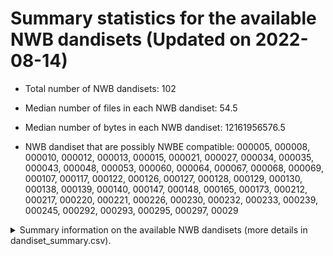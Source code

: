 # Summary statistics for the available NWB dandisets (Updated on 2022-08-14)

- Total number of NWB dandisets: 102

- Median number of files in each NWB dandiset: 54.5

- Median number of bytes in each NWB dandiset: 12161956576.5

- NWB dandiset that are possibly NWBE compatible: 000005, 000008, 000010, 000012, 000013, 000015, 000021, 000027, 000034, 000035, 000043, 000048, 000053, 000060, 000064, 000067, 000068, 000069, 000107, 000117, 000122, 000126, 000127, 000128, 000129, 000130, 000138, 000139, 000140, 000147, 000148, 000165, 000173, 000212, 000217, 000220, 000221, 000226, 000230, 000232, 000233, 000239, 000245, 000292, 000293, 000295, 000297, 00029

<details><summary> Summary information on the available NWB dandisets (more details in dandiset_summary.csv).
</summary><p>



*[DANDI:000003](https://dandiarchive.org/dandiset/000003/draft)*: **Physiological Properties and Behavioral Correlates of Hippocampal Granule Cells and Mossy Cells**

- Dandiset size (in bytes): 2559248010229

- Validation results summary: NULL_FILE_LIMIT 

- Species: House mouse

- Variables measured: ['DecompositionSeries', 'LFP', 'Units', 'Position', 'ElectricalSeries']

- Source paper: Senzai, Yuta; Fernandez-Ruiz, Antonio; Buzsáki, György (2022) Physiological Properties and Behavioral Correlates of Hippocampal Granule Cells and Mossy Cells 

---

*[DANDI:000004](https://dandiarchive.org/dandiset/000004/draft)*: **A NWB-based dataset and processing pipeline of human single-neuron activity during a declarative memory task**

- NWB version: 2.1.0

- Dandiset size (in bytes): 6197474020

- Validation results summary: [PYNWB_VALIDATION,CRITICAL,BEST_PRACTICE_VIOLATION](000004_validation.txt) 

- Species: Human

- Variables measured: ['Units', 'ElectrodeGroup']

- Source paper: Chandravadia, Nand; Liang, Dehua; Schjetnan, Andrea Gomez Palacio; Carlson, April; Faraut, Mailys; Chung, Jeffrey M.; Reed, Chrystal M.; Dichter, Ben; Maoz, Uri; Kalia, Suneil K.; Valiante, Taufik A.; Mamelak, Adam N.; Rutishauser, Ueli (2022) A NWB-based dataset and processing pipeline of human single-neuron activity during a declarative memory task 

---

*[DANDI:000005](https://dandiarchive.org/dandiset/000005/draft)*: **Electrophysiology data from thalamic and cortical neurons during somatosensation**

- NWB version: 2.2.2

- Dandiset size (in bytes): 46436686324

- Validation results summary: [BEST_PRACTICE_VIOLATION](000005_validation.txt) 

- Species: House mouse

- Variables measured: ['CurrentClampStimulusSeries', 'CurrentClampSeries', 'OptogeneticSeries', 'ElectrodeGroup', 'Units']

- Source paper: Yu, Jianing; Gutnisky, Diego A; Hires, S Andrew; Svoboda, Karel (2022) Electrophysiology data from thalamic and cortical neurons during somatosensation 

---

*[DANDI:000006](https://dandiarchive.org/dandiset/000006/draft)*: **Mouse anterior lateral motor cortex (ALM) in delay response task**

- NWB version: 2.0.2

- Dandiset size (in bytes): 139600500

- Validation results summary: [PYNWB_VALIDATION,BEST_PRACTICE_VIOLATION](000006_validation.txt) 

- Species: House mouse

- Variables measured: ['Units', 'ElectrodeGroup', 'BehavioralEvents']

- Source paper: Economo, Michael N.; Svoboda, Karel (2022) Mouse anterior lateral motor cortex (ALM) in delay response task 

---

*[DANDI:000007](https://dandiarchive.org/dandiset/000007/draft)*: **A cortico-cerebellar loop for motor planning**

- NWB version: 2.2.2

- Dandiset size (in bytes): 199439472

- Validation results summary: [PYNWB_VALIDATION,BEST_PRACTICE_VIOLATION](000007_validation.txt) 

- Species: House mouse

- Variables measured: ['Units', 'ElectrodeGroup']

- Source paper: Gao, Zhenyu; Davis, Courtney; Thomas, Alyse M.; Economo, Michael N.; Abrego, Amada M.; Svoboda, Karel; Zeeuw, Chris I. De; Li, Nuo (2022) A cortico-cerebellar loop for motor planning 

---

*[DANDI:000008](https://dandiarchive.org/dandiset/000008/draft)*: **Phenotypic variation within and across transcriptomic cell types in mouse motor cortex**

- NWB version: 2.2.5

- Dandiset size (in bytes): 11922334254

- Validation results summary: [PASSED_VALIDATION](000008_validation.txt) 

- Species: Mus musculus - House mouse

- Variables measured: ['CurrentClampStimulusSeries', 'CurrentClampSeries']

- Source paper: Scala, Federico; Kobak, Dmitry; Bernabucci, Matteo; Bernaerts, Yves; Cadwell, Cathryn Rene; Castro, Jesus Ramon; Hartmanis, Leonard; Jiang, Xiaolong; Laturnus, Sophie; Miranda, Elanine; Mulherkar, Shalaka; Tan, Zheng Huan; Yao, Zizhen; Zeng, Hongkui; Sandberg, Rickard; Berens, Philipp; Tolias, Andreas Savas (2022) Phenotypic variation within and across transcriptomic cell types in mouse motor cortex 

---

*[DANDI:000009](https://dandiarchive.org/dandiset/000009/draft)*: **Maintenance of persistent activity in a frontal thalamocortical loop**

- NWB version: 2.1.0

- Dandiset size (in bytes): 12919706852

- Validation results summary: [PYNWB_VALIDATION,BEST_PRACTICE_VIOLATION](000009_validation.txt) 

- Species: House mouse

- Variables measured: ['Units', 'ElectrodeGroup', 'ProcessingModule', 'BehavioralTimeSeries', 'CurrentClampStimulusSeries', 'OptogeneticSeries']

- Source paper: Guo, Zengcai; Inagaki, Hidehiko; Daie, Kayvon; Druckmann, Shaul; Gerfen, Charles R.; Svoboda, Karel (2022) Maintenance of persistent activity in a frontal thalamocortical loop 

---

*[DANDI:000010](https://dandiarchive.org/dandiset/000010/draft)*: **A motor cortex circuit for motor planning and movement**

- NWB version: 2.1.0

- Dandiset size (in bytes): 40006570644

- Validation results summary: [PASSED_VALIDATION](000010_validation.txt) 

- Species: House mouse

- Variables measured: ['BehavioralTimeSeries', 'Units', 'ElectrodeGroup', 'BehavioralEvents', 'PlaneSegmentation']

- Source paper: Li, Nuo; Chen, Tsai-Wen; Guo, Zengcai V.; Gerfen, Charles R.; Svoboda, Karel (2022) A motor cortex circuit for motor planning and movement 

---

*[DANDI:000011](https://dandiarchive.org/dandiset/000011/draft)*: **Robust neuronal dynamics in premotor cortex during motor planning**

- NWB version: 2.1.0

- Dandiset size (in bytes): 32435325542

- Validation results summary: [PYNWB_VALIDATION,BEST_PRACTICE_VIOLATION](000011_validation.txt) 

- Species: House mouse

- Variables measured: ['BehavioralEvents', 'ElectrodeGroup', 'Units', 'BehavioralTimeSeries']

- Source paper: Li, Nuo; Daie, Kayvon; Svoboda, Karel; Druckmann, Shaul (2022) Robust neuronal dynamics in premotor cortex during motor planning 

---

*[DANDI:000012](https://dandiarchive.org/dandiset/000012/draft)*: **Kriegstein2020**

- NWB version: 2.2.5

- Dandiset size (in bytes): 487524911

- Validation results summary: [PASSED_VALIDATION](000012_validation.txt) 

- Species: Human

- Variables measured: ['VoltageClampStimulusSeries', 'VoltageClampSeries']

- Source paper: Zhou, Li; Kriegstein, Arnold (2022) Kriegstein2020 

---

*[DANDI:000013](https://dandiarchive.org/dandiset/000013/draft)*: **Low-noise encoding of active touch by layer 4 in the somatosensory cortex**

- NWB version: 2.2.2

- Dandiset size (in bytes): 11408735292

- Validation results summary: [BEST_PRACTICE_VIOLATION](000013_validation.txt) 

- Species: House mouse

- Variables measured: ['BehavioralTimeSeries', 'CurrentClampSeries', 'PatchClampSeries']

- Source paper: Hires, Samuel; Gutnisky, Diego; Yu, Jianing; O'Connor, Daniel H; Svoboda, Karel (2022) Low-noise encoding of active touch by layer 4 in the somatosensory cortex 

---

*[DANDI:000015](https://dandiarchive.org/dandiset/000015/draft)*: **A Map of Anticipatory Activity in Mouse Motor Cortex**

- NWB version: 2.1.0

- Dandiset size (in bytes): 17159727736

- Validation results summary: [PASSED_VALIDATION](000015_validation.txt) 

- Species: House mouse

- Variables measured: ['BehavioralEvents', 'PlaneSegmentation']

- Source paper: Chen, Tsai-Wen; Li, Nuo; Daie, Kayvon; Svoboda, Karel (2022) A Map of Anticipatory Activity in Mouse Motor Cortex 

---

*[DANDI:000016](https://dandiarchive.org/dandiset/000016/draft)*: **Excitatory and inhibitory subnetworks are equally selective during decision-making and emerge simultaneously during learning**

- NWB version: 2.2.2

- Dandiset size (in bytes): 62572042499

- Validation results summary: [CRITICAL,BEST_PRACTICE_VIOLATION](000016_validation.txt) 

- Variables measured: ['BehavioralTimeSeries', 'PlaneSegmentation']

- Source paper: Najafi, Farzaneh; Churchland, Anne K. (2022) Excitatory and inhibitory subnetworks are equally selective during decision-making and emerge simultaneously during learning 

---

*[DANDI:000017](https://dandiarchive.org/dandiset/000017/draft)*: **Distributed coding of choice, action and engagement across the mouse brain**

- NWB version: 2.1.0

- Dandiset size (in bytes): 14682586049

- Validation results summary: [PYNWB_VALIDATION,CRITICAL,BEST_PRACTICE_VIOLATION](000017_validation.txt) 

- Species: House mouse

- Variables measured: ['ProcessingModule', 'PupilTracking', 'BehavioralEpochs', 'Units', 'BehavioralEvents', 'BehavioralTimeSeries', 'ElectrodeGroup']

- Source paper: Steinmetz, Nicholas; Zatka-Haas, Peter; Carandini, Matteo; Harris, Kenneth; Wang, Renee (2022) Distributed coding of choice, action and engagement across the mouse brain 

---

*[DANDI:000019](https://dandiarchive.org/dandiset/000019/draft)*: **Human ECoG speaking consonant-vowel syllables**

- NWB version: 2.0.2

- Dandiset size (in bytes): 55585858956

- Validation results summary: [PYNWB_VALIDATION,BEST_PRACTICE_VIOLATION](000019_validation.txt) 

- Species: Human

- Variables measured: ['ElectrodeGroup', 'ElectricalSeries', 'ProcessingModule', 'Spectrum']

- Source paper: Bouchard, Kristofer E.; Chang, Edward F. (2022) Human ECoG speaking consonant-vowel syllables 

---

*[DANDI:000020](https://dandiarchive.org/dandiset/000020/draft)*: **Patch-seq recordings from mouse visual cortex**

- NWB version: 2.2.5

- Dandiset size (in bytes): 141856436428

- Validation results summary: [PYNWB_VALIDATION](000020_validation.txt) 

- Species: House mouse

- Variables measured: ['ProcessingModule']

- Source paper: Allen Institute for Brain Science (2022) Patch-seq recordings from mouse visual cortex 

---

*[DANDI:000021](https://dandiarchive.org/dandiset/000021/draft)*: **20191003_AIBS_mouse_ecephys_brain_observatory_1_1**

- NWB version: 2.2.2

- Dandiset size (in bytes): 477562344354

- Validation results summary: [BEST_PRACTICE_VIOLATION](000021_validation.txt) 

- Species: House mouse

- Variables measured: ['ProcessingModule', 'LFP', 'Units']

- Source paper: Siegle, Josh; Wakeman, Wayne; Jia, Xiaoxuan; Heller, Gregg; Ramirez, Tamina; Graddis, Nile; Mei, Nicholas; Durand, Severine (2022) 20191003_AIBS_mouse_ecephys_brain_observatory_1_1 

---

*[DANDI:000022](https://dandiarchive.org/dandiset/000022/draft)*: **20191003_AIBS_mouse_ecephys_functional_connectivity**

- Dandiset size (in bytes): 374956840341

- Validation results summary: NULL_FILE_LIMIT 

- Species: House mouse

- Variables measured: ['LFP', 'ProcessingModule', 'Units']

- Source paper: Siegle, Josh; Wakeman, Wayne; Jia, Xiaoxuan; Durand, Severine; Heller, Gregg; Ramirez, Tamina; Graddis, Nile; Mei, Nicholas (2022) 20191003_AIBS_mouse_ecephys_functional_connectivity 

---

*[DANDI:000023](https://dandiarchive.org/dandiset/000023/draft)*: **Patch-seq recordings from human cortex (June 2020)**

- NWB version: 2.2.5

- Dandiset size (in bytes): 12401578899

- Validation results summary: [PYNWB_VALIDATION,BEST_PRACTICE_VIOLATION](000023_validation.txt) 

- Species: Human

- Variables measured: ['ProcessingModule']

- Source paper: Allen Institute for Brian Science (2022) Patch-seq recordings from human cortex (June 2020) 

---

*[DANDI:000023](https://dandiarchive.org/dandiset/000023/draft)*: **Patch-seq recordings from human cortex (June 2020)**

- NWB version: 2.2.5

- Dandiset size (in bytes): 12401578899

- Validation results summary: [PYNWB_VALIDATION,BEST_PRACTICE_VIOLATION](000023_validation.txt) 

- Species: Human

- Variables measured: ['ProcessingModule']

- Source paper: Allen Institute for Brian Science (2022) Patch-seq recordings from human cortex (June 2020) 

---

*[DANDI:000025](https://dandiarchive.org/dandiset/000025/draft)*: **Example intracellular ephys data from LNMC & BBP**

- NWB version: 2.4.0

- Dandiset size (in bytes): 13664814

- Validation results summary: UNABLE 

- Species: Rattus norvegicus - Norway rat

- Variables measured: ['VoltageClampSeries', 'CurrentClampStimulusSeries', 'VoltageClampStimulusSeries', 'CurrentClampSeries']

- Source paper: Example intracellular ephys data from LNMC & BBP (2022). 

---

*[DANDI:000027](https://dandiarchive.org/dandiset/000027/draft)*: **Test dataset for testing dandi-cli.**

- NWB version: 2.0b

- Dandiset size (in bytes): 18792

- Validation results summary: [PASSED_VALIDATION](000027_validation.txt) 

- Species: Brown rat

- Variables measured: []

- Source paper: Halchenko, Yaroslav O. (2022) Test dataset for testing dandi-cli 

---

*[DANDI:000028](https://dandiarchive.org/dandiset/000028/draft)*: **Simulated cortical Neuropixels recording with ground truth**

- NWB version: 2.2.5

- Dandiset size (in bytes): 42942229688

- Validation results summary: [PYNWB_VALIDATION,BEST_PRACTICE_VIOLATION](000028_validation.txt) 

- Species: House mouse

- Variables measured: ['ElectrodeGroup', 'ElectricalSeries', 'Units']

- Source paper: Simulated cortical Neuropixels recording with ground truth (2022). 

---

*[DANDI:000029](https://dandiarchive.org/dandiset/000029/draft)*: **Test dataset for development purposes**

- NWB version: 2.0.2

- Dandiset size (in bytes): 20716164

- Validation results summary: [PYNWB_VALIDATION,BEST_PRACTICE_VIOLATION](000029_validation.txt) 

- Species: House mouse

- Variables measured: ['BehavioralEvents', 'ElectrodeGroup', 'Units']

- Source paper: Last, First (2022) Test dataset for development purposes 

---

*[DANDI:000034](https://dandiarchive.org/dandiset/000034/draft)*: **SpikeInterface, a unified framework for spike sorting**

- NWB version: 2.2.5

- Dandiset size (in bytes): 74351014076

- Validation results summary: [BEST_PRACTICE_VIOLATION](000034_validation.txt) 

- Species: House mouse

- Variables measured: ['ElectrodeGroup', 'Units', 'ElectricalSeries']

- Source paper: Buccino, Alessio; Hurwitz, Cole; Garcia, Samuel; Magland, Jeremy; Siegle, Joshua; Hurwitz, Roger; Hennig, Matthias H. (2022) SpikeInterface, a unified framework for spike sorting 

---

*[DANDI:000035](https://dandiarchive.org/dandiset/000035/draft)*: **Temperature-controlled intracellular Patch-seq recordings in mouse motor cortex**

- NWB version: 2.1.0

- Dandiset size (in bytes): 1656166654

- Validation results summary: [PASSED_VALIDATION](000035_validation.txt) 

- Species: House mouse

- Variables measured: ['CurrentClampSeries', 'CurrentClampStimulusSeries']

- Source paper: Scala, Federico; Kobak, Dmitry; Bernabucci, Matteo; Bernaerts, Yves; Cadwell, Cathryn Rene; Castro, Jesus Ramon; Hartmanis, Leonard; Jiang, Xiaolong; Laturnus, Sophie; Miranda, Elanine; Mulherkar, Shalaka; Tan, Zheng Huan; Yao, Zizhen; Last, First; Zeng, Hongkui; Sandberg, Rickard; Berens, Philipp; Tolias, Andreas Savas (2022) Temperature-controlled intracellular Patch-seq recordings in mouse motor cortex 

---

*[DANDI:000036](https://dandiarchive.org/dandiset/000036/draft)*: **Allen Institute Openscope - Meaningful project**

- Dandiset size (in bytes): 79771339536

- Validation results summary: NULL_FILE_LIMIT 

- Variables measured: ['BehavioralTimeSeries', 'PlaneSegmentation']

- Source paper: Last, First (2022) Allen Institute Openscope - Meaningful project 

---

*[DANDI:000037](https://dandiarchive.org/dandiset/000037/draft)*: **Allen Institute Openscope - Credit Assignment project**

- NWB version: 2.2.5

- Dandiset size (in bytes): 115952997660

- Validation results summary: [PYNWB_VALIDATION](000037_validation.txt) 

- Species: Mus musculus - House mouse

- Variables measured: ['BehavioralTimeSeries', 'PlaneSegmentation', 'PupilTracking']

- Source paper: Gillon, Colleen J.; Lecoq, Jérôme A.; Zylberberg, Joel; Richards, Blake A. (2022) Allen Institute Openscope - Credit Assignment project 

---

*[DANDI:000039](https://dandiarchive.org/dandiset/000039/draft)*: **Allen Institute – Contrast tuning in mouse visual cortex with calcium imaging**

- NWB version: 2.4.0

- Dandiset size (in bytes): 22607247880

- Validation results summary: [CRITICAL,BEST_PRACTICE_VIOLATION](000039_validation.txt) 

- Species: House mouse

- Variables measured: ['Units', 'PlaneSegmentation', 'TwoPhotonSeries', 'BehavioralTimeSeries']

- Source paper: Millman, Dan; Vries, Saskia de (2022) Allen Institute – Contrast tuning in mouse visual cortex with calcium imaging 

---

*[DANDI:000041](https://dandiarchive.org/dandiset/000041/draft)*: **Network Homeostasis and State Dynamics of Neocortical Sleep**

- Dandiset size (in bytes): 154863459017

- Validation results summary: NULL_FILE_LIMIT 

- Species: Brown rat

- Variables measured: ['Units', 'LFP', 'ElectricalSeries']

- Source paper: Watson, Brendon O.; Levenstein, Daniel; Greene, J. Palmer; Gelinas, Jennifer N.; Buzsáki, György (2022) Network Homeostasis and State Dynamics of Neocortical Sleep 

---

*[DANDI:000043](https://dandiarchive.org/dandiset/000043/draft)*: **Human, macaque, and mouse L5 pyramidal neuron physiology**

- NWB version: 2.2.5

- Dandiset size (in bytes): 3271279661

- Validation results summary: [BEST_PRACTICE_VIOLATION](000043_validation.txt) 

- Species: House mouse

- Variables measured: []

- Source paper: Kalmbach, Brian; Ting, Jonathan; Owen, Scott; Lein, Ed (2022) Human, macaque, and mouse L5 pyramidal neuron physiology 

---

*[DANDI:000044](https://dandiarchive.org/dandiset/000044/draft)*: **Diversity in neural firing dynamics supports both rigid and learned hippocampal sequences**

- Dandiset size (in bytes): 65708919583

- Validation results summary: NULL_FILE_LIMIT 

- Species: Brown rat

- Variables measured: ['ElectricalSeries', 'LFP', 'Units']

- Source paper: Grosmark, Andres D.; Buzsáki, György (2022) Diversity in neural firing dynamics supports both rigid and learned hippocampal sequences 

---

*[DANDI:000045](https://dandiarchive.org/dandiset/000045/draft)*: **IBL behavioral data**

- NWB version: 2.2.5

- Dandiset size (in bytes): 97844923040

- Validation results summary: [ERROR](000045_validation.txt) 

- Species: House mouse

- Variables measured: ['BehavioralTimeSeries', 'ProcessingModule', 'DecompositionSeries', 'Position', 'ElectrodeGroup']

- Source paper: International Brain Laboratory (2022) IBL behavioral data 

---

*[DANDI:000048](https://dandiarchive.org/dandiset/000048/draft)*: **Electrical and optical physiology in in vivo population-scale two-photon calcium imaging**

- NWB version: 2.2.5

- Dandiset size (in bytes): 590267164

- Validation results summary: [BEST_PRACTICE_VIOLATION](000048_validation.txt) 

- Variables measured: ['PlaneSegmentation', 'TwoPhotonSeries', 'ElectrodeGroup', 'Units']

- Source paper: Ledochowitsch, Peter; Huang, Lawrence; Knoblich, Ulf; Oliver, Michael; Lecoq, Jerome; Reid, Clay; Li, Lu; Zeng, Hongkui; Koch, Christof; Waters, Jack; Vries, Saskia E.J. de; Buice, Michael A. (2022) Electrical and optical physiology in in vivo population-scale two-photon calcium imaging 

---

*[DANDI:000049](https://dandiarchive.org/dandiset/000049/draft)*: **Allen Institute – TFxSF tuning in mouse visual cortex with calcium imaging**

- NWB version: 2.2.5

- Dandiset size (in bytes): 22211886496

- Validation results summary: [CRITICAL,BEST_PRACTICE_VIOLATION](000049_validation.txt) 

- Species: House mouse

- Variables measured: ['TwoPhotonSeries', 'Units', 'PlaneSegmentation', 'BehavioralTimeSeries']

- Source paper: Millman, Daniel; de Vries, Saskia (2022) Allen Institute – TFxSF tuning in mouse visual cortex with calcium imaging 

---

*[DANDI:000050](https://dandiarchive.org/dandiset/000050/draft)*: **Allen Institute - Run Tuning in the Mouse Visual Cortex**

- NWB version: 2.2.5

- Dandiset size (in bytes): 26372579632

- Validation results summary: [CRITICAL,BEST_PRACTICE_VIOLATION](000050_validation.txt) 

- Species: House mouse

- Variables measured: ['TwoPhotonSeries', 'Units', 'PlaneSegmentation', 'BehavioralTimeSeries']

- Source paper: Allen Institute - Run Tuning in the Mouse Visual Cortex (2022). 

---

*[DANDI:000051](https://dandiarchive.org/dandiset/000051/draft)*: **pons8-yo_16xdownsampled**

- NWB version: 2.2.5

- Dandiset size (in bytes): 585926072

- Validation results summary: [CRITICAL](000051_validation.txt) 

- Species: Human

- Variables measured: []

- Source paper: pons8-yo_16xdownsampled (2022). 

---

*[DANDI:000053](https://dandiarchive.org/dandiset/000053/draft)*: **Recordings from medial entorhinal cortex during linear track and open exploration**

- NWB version: 2.2.5

- Dandiset size (in bytes): 1393128766605

- Validation results summary: [BEST_PRACTICE_VIOLATION](000053_validation.txt) 

- Species: House mouse

- Variables measured: ['LFP', 'Position', 'Units', 'ElectrodeGroup', 'EyeTracking', 'SpatialSeries', 'ProcessingModule']

- Source paper: Mallory, Caitlin S.; Hardcastle, Kiah; Campbell, Malcolm G.; Attinger, Alexander; Low, Isabel I. C.; Raymond, Jennifer L.; Giocomo, Lisa M. (2022) Recordings from medial entorhinal cortex during linear track and open exploration 

---

*[DANDI:000054](https://dandiarchive.org/dandiset/000054/draft)*: **Plitt & Giocomo (2021) Experience Dependent Contextual Codes in the Hippocampus. Nat Neuro**

- NWB version: 2.2.5

- Dandiset size (in bytes): 1959122435577

- Validation results summary: [CRITICAL](000054_validation.txt) 

- Species: House mouse

- Variables measured: ['PlaneSegmentation', 'TwoPhotonSeries', 'BehavioralTimeSeries', 'ProcessingModule']

- Source paper: Plitt, Mark; Giocomo, Lisa M. (2022) Plitt & Giocomo (2021) Experience Dependent Contextual Codes in the Hippocampus. Nat Neuro 

---

*[DANDI:000055](https://dandiarchive.org/dandiset/000055/draft)*: **AJILE12: Long-term naturalistic human intracranial neural recordings and pose**

- Dandiset size (in bytes): 845869698341

- Validation results summary: NULL_FILE_LIMIT 

- Species: Human

- Variables measured: ['Position', 'ProcessingModule', 'ElectricalSeries', 'ElectrodeGroup']

- Source paper: Peterson, Steven M.; Singh, Satpreet H.; Dichter, Benjamin; Scheid, Micheal; Rao, Rajesh P. N.; Brunton, Bingni W. (2022) AJILE12: Long-term naturalistic human intracranial neural recordings and pose 

---

*[DANDI:000056](https://dandiarchive.org/dandiset/000056/draft)*: **Internally organized mechanisms of the head direction sense**

- Dandiset size (in bytes): 207733008367

- Validation results summary: NULL_FILE_LIMIT 

- Species: House mouse

- Variables measured: ['ElectricalSeries', 'Units', 'LFP', 'Position', 'ProcessingModule']

- Source paper: Peyrache, Adrien; Lacroix, Marie M; Petersen, Peter C; Buzsáki, György (2022) Internally organized mechanisms of the head direction sense 

---

*[DANDI:000059](https://dandiarchive.org/dandiset/000059/draft)*: **Cooling of Medial Septum Reveals Theta Phase Lag Coordination of Hippocampal Cell Assemblies**

- Dandiset size (in bytes): 3261512040681

- Validation results summary: NULL_FILE_LIMIT 

- Species: Brown rat

- Variables measured: ['SpatialSeries', 'Position', 'LFP', 'Units', 'ProcessingModule']

- Source paper: Petersen, Peter; Buzsáki, György (2022) Cooling of Medial Septum Reveals Theta Phase Lag Coordination of Hippocampal Cell Assemblies 

---

*[DANDI:000060](https://dandiarchive.org/dandiset/000060/draft)*: **Dataset for Finkelstein, Fontolan et al. "Attractor dynamics gate cortical information flow during decision-making"**

- NWB version: 2.2.5

- Dandiset size (in bytes): 1009087545

- Validation results summary: [BEST_PRACTICE_VIOLATION](000060_validation.txt) 

- Species: House mouse

- Variables measured: ['Units', 'BehavioralEvents']

- Source paper: Finkelstein, Arseny; Svoboda, Karel (2022) Dataset for Finkelstein, Fontolan et al. "Attractor dynamics gate cortical information flow during decision-making" 

---

*[DANDI:000061](https://dandiarchive.org/dandiset/000061/draft)*: **Reactivations of emotional memory in the hippocampus–amygdala system during sleep**

- Dandiset size (in bytes): 1952634651805

- Validation results summary: NULL_FILE_LIMIT 

- Species: Brown rat

- Variables measured: ['Units', 'LFP', 'ElectricalSeries', 'ProcessingModule']

- Source paper: Girardeau, Gabrielle; Inema, Ingrid; Buzsáki, György (2022) Reactivations of emotional memory in the hippocampus–amygdala system during sleep 

---

*[DANDI:000064](https://dandiarchive.org/dandiset/000064/draft)*: **Simulation extension example**

- NWB version: 2.2.5

- Dandiset size (in bytes): 218366752

- Validation results summary: [BEST_PRACTICE_VIOLATION](000064_validation.txt) 

- Variables measured: []

- Source paper: Simulation extension example (2022). 

---

*[DANDI:000067](https://dandiarchive.org/dandiset/000067/draft)*: **Behavior-dependent short-term assembly dynamics in the medial prefrontal cortex**

- NWB version: 2.2.5

- Dandiset size (in bytes): 94565736755

- Validation results summary: [BEST_PRACTICE_VIOLATION](000067_validation.txt) 

- Species: Brown rat

- Variables measured: ['LFP', 'ProcessingModule', 'Units', 'ElectricalSeries']

- Source paper: Fujisawa, Shigeyoshi; Amarasingham, Asohan; Harrison, Matthew; Buzsáki, György (2022) Behavior-dependent short-term assembly dynamics in the medial prefrontal cortex 

---

*[DANDI:000068](https://dandiarchive.org/dandiset/000068/draft)*: **Testing**

- NWB version: 2.2.5

- Dandiset size (in bytes): 362448

- Validation results summary: [BEST_PRACTICE_VIOLATION](000068_validation.txt) 

- Variables measured: ['VoltageClampSeries', 'CurrentClampStimulusSeries', 'CurrentClampSeries', 'VoltageClampStimulusSeries']

- Source paper: Testing (2022). 

---

*[DANDI:000069](https://dandiarchive.org/dandiset/000069/draft)*: **testing_2**

- NWB version: 2.2.2

- Dandiset size (in bytes): 297607244

- Validation results summary: [BEST_PRACTICE_VIOLATION](000069_validation.txt) 

- Species: House mouse

- Variables measured: ['CurrentClampSeries', 'PatchClampSeries', 'BehavioralTimeSeries']

- Source paper: testing_2 (2022). 

---

*[DANDI:000070](https://dandiarchive.org/dandiset/000070/draft)*: **Neural population dynamics during reaching**

- Dandiset size (in bytes): 45909708322

- Validation results summary: NULL_FILE_LIMIT 

- Species: Rhesus monkey

- Variables measured: ['Position', 'Units']

- Source paper: Churchland, Mark; Cunningham, John P.; Kaufman, Matthew T.; Foster, Justin D.; Nuyujukian, Paul; Ryu, Stephen I.; Shenoy, Krishna V. (2022) Neural population dynamics during reaching 

---

*[DANDI:000107](https://dandiarchive.org/dandiset/000107/draft)*: **IVSCC stimulus sets**

- NWB version: 2.2.4

- Dandiset size (in bytes): 39294842

- Validation results summary: [BEST_PRACTICE_VIOLATION](000107_validation.txt) 

- Variables measured: []

- Source paper: IVSCC stimulus sets (2022). 

---

*[DANDI:000109](https://dandiarchive.org/dandiset/000109/draft)*: **Patch-seq recordings from human cortex (June 2021)**

- NWB version: 2.2.5

- Dandiset size (in bytes): 14212577893

- Validation results summary: [PYNWB_VALIDATION,BEST_PRACTICE_VIOLATION](000109_validation.txt) 

- Species: Human

- Variables measured: ['ProcessingModule']

- Source paper: Allen Institute for Brian Science (2022) Patch-seq recordings from human cortex (June 2021) 

---

*[DANDI:000115](https://dandiarchive.org/dandiset/000115/draft)*: **Gillespie et al (2021) Hippocampal replay reflects specific past experiences rather than a plan for subsequent choice**

- Dandiset size (in bytes): 9103698757665

- Validation results summary: NULL_FILE_LIMIT 

- Species: Rat; norway rat; rats; brown rat

- Variables measured: ['ElectricalSeries', 'Position', 'SpatialSeries', 'BehavioralEvents', 'ProcessingModule']

- Source paper: Gillespie, Anna; Astudillo Maya, Daniela; Denovellis, Eric; Liu, Daniel; Kastner, David; Coulter, Michael; Roumis, Demetris; Frank, Loren (2022) Gillespie et al (2021) Hippocampal replay reflects specific past experiences rather than a plan for subsequent choice 

---

*[DANDI:000117](https://dandiarchive.org/dandiset/000117/draft)*: **1U01MH116990-01_July_2021**

- NWB version: 2.3.0

- Dandiset size (in bytes): 142552658

- Validation results summary: [BEST_PRACTICE_VIOLATION](000117_validation.txt) 

- Variables measured: ['CurrentClampStimulusSeries', 'CurrentClampSeries', 'VoltageClampSeries', 'VoltageClampStimulusSeries']

- Source paper: Zhang, Guang-Wei (2022) 1U01MH116990-01_July_2021 

---

*[DANDI:000122](https://dandiarchive.org/dandiset/000122/draft)*: **Human fNIRS recordings of motor cortex during finger-tapping task**

- NWB version: 2.3.0

- Dandiset size (in bytes): 49898320

- Validation results summary: [BEST_PRACTICE_VIOLATION](000122_validation.txt) 

- Variables measured: []

- Source paper: Erat Sleiter, Darin (2022) Human fNIRS recordings of motor cortex during finger-tapping task 

---

*[DANDI:000126](https://dandiarchive.org/dandiset/000126/draft)*: **NWB API Test Data**

- NWB version: 2.2.5

- Dandiset size (in bytes): 167058036

- Validation results summary: [BEST_PRACTICE_VIOLATION](000126_validation.txt) 

- Species: House mouse

- Variables measured: ['ProcessingModule']

- Source paper: Ly, Ryan (2022) NWB API Test Data 

---

*[DANDI:000127](https://dandiarchive.org/dandiset/000127/draft)*: **Area2_Bump: macaque somatosensory area 2 spiking activity during reaching with perturbations**

- NWB version: 2.4.0

- Dandiset size (in bytes): 1823368810

- Validation results summary: [PASSED_VALIDATION](000127_validation.txt) 

- Species: Rhesus monkey

- Variables measured: ['ElectrodeGroup', 'Units', 'SpatialSeries', 'ProcessingModule']

- Source paper: Chowdhury, Raeed; Miller, Lee (2022) Area2_Bump: macaque somatosensory area 2 spiking activity during reaching with perturbations 

---

*[DANDI:000128](https://dandiarchive.org/dandiset/000128/draft)*: **MC_Maze: macaque primary motor and dorsal premotor cortex spiking activity during delayed reaching**

- NWB version: 2.4.0

- Dandiset size (in bytes): 694004935

- Validation results summary: [PASSED_VALIDATION](000128_validation.txt) 

- Species: Rhesus monkey

- Variables measured: ['Units', 'ProcessingModule']

- Source paper: Churchland, Mark; Kaufman, Matthew (2022) MC_Maze: macaque primary motor and dorsal premotor cortex spiking activity during delayed reaching 

---

*[DANDI:000129](https://dandiarchive.org/dandiset/000129/draft)*: **MC_RTT: macaque motor cortex spiking activity during self-paced reaching**

- NWB version: 2.4.0

- Dandiset size (in bytes): 50965512

- Validation results summary: [PASSED_VALIDATION](000129_validation.txt) 

- Species: Rhesus monkey

- Variables measured: ['Units', 'ElectrodeGroup', 'ProcessingModule']

- Source paper: O'Doherty, Joseph (2022) MC_RTT: macaque motor cortex spiking activity during self-paced reaching 

---

*[DANDI:000130](https://dandiarchive.org/dandiset/000130/draft)*: **DMFC_RSG: macaque dorsomedial frontal cortex spiking activity during time interval reproduction task**

- NWB version: 2.4.0

- Dandiset size (in bytes): 15673496

- Validation results summary: [PASSED_VALIDATION](000130_validation.txt) 

- Species: Rhesus monkey

- Variables measured: ['Units']

- Source paper: Sohn, Hansem; Jazayeri, Mehrdad (2022) DMFC_RSG: macaque dorsomedial frontal cortex spiking activity during time interval reproduction task 

---

*[DANDI:000138](https://dandiarchive.org/dandiset/000138/draft)*: **MC_Maze_Large: macaque primary motor and dorsal premotor cortex spiking activity during delayed reaching**

- NWB version: 2.4.0

- Dandiset size (in bytes): 149392888

- Validation results summary: [PASSED_VALIDATION](000138_validation.txt) 

- Species: Rhesus monkey

- Variables measured: ['Units', 'ProcessingModule']

- Source paper: Churchland, Mark; Kaufman, Matthew (2022) MC_Maze_Large: macaque primary motor and dorsal premotor cortex spiking activity during delayed reaching 

---

*[DANDI:000139](https://dandiarchive.org/dandiset/000139/draft)*: **MC_Maze_Medium: macaque primary motor and dorsal premotor cortex spiking activity during delayed reaching**

- NWB version: 2.4.0

- Dandiset size (in bytes): 77300692

- Validation results summary: [PASSED_VALIDATION](000139_validation.txt) 

- Species: Rhesus monkey

- Variables measured: ['Units', 'ProcessingModule']

- Source paper: Churchland, Mark; Kaufman, Matthew (2022) MC_Maze_Medium: macaque primary motor and dorsal premotor cortex spiking activity during delayed reaching 

---

*[DANDI:000140](https://dandiarchive.org/dandiset/000140/draft)*: **MC_Maze_Small: macaque primary motor and dorsal premotor cortex spiking activity during delayed reaching**

- NWB version: 2.4.0

- Dandiset size (in bytes): 29896840

- Validation results summary: [PASSED_VALIDATION](000140_validation.txt) 

- Species: Rhesus monkey

- Variables measured: ['Units', 'ProcessingModule']

- Source paper: Churchland, Mark; Kaufman, Matthew (2022) MC_Maze_Small: macaque primary motor and dorsal premotor cortex spiking activity during delayed reaching 

---

*[DANDI:000142](https://dandiarchive.org/dandiset/000142/draft)*: **20210923_AIBS_Patchseq_human**

- NWB version: 2.3.0

- Dandiset size (in bytes): 26800026646

- Validation results summary: [PYNWB_VALIDATION,BEST_PRACTICE_VIOLATION](000142_validation.txt) 

- Species: Human

- Variables measured: ['ProcessingModule']

- Source paper: 20210923_AIBS_Patchseq_human (2022). 

---

*[DANDI:000144](https://dandiarchive.org/dandiset/000144/draft)*: **croat-test**

- NWB version: 2.4.0

- Dandiset size (in bytes): 589064856

- Validation results summary: [CRITICAL,BEST_PRACTICE_VIOLATION](000144_validation.txt) 

- Variables measured: ['PlaneSegmentation', 'ProcessingModule', 'TwoPhotonSeries']

- Source paper: Roat, Chris (2022) croat-test 

---

*[DANDI:000147](https://dandiarchive.org/dandiset/000147/draft)*: **PPC_Finger: human posterior parietal cortex recordings during attempted finger movements**

- NWB version: 2.3.0

- Dandiset size (in bytes): 77665528

- Validation results summary: [BEST_PRACTICE_VIOLATION](000147_validation.txt) 

- Species: Homo sapiens - Human

- Variables measured: ['Units', 'ElectrodeGroup']

- Source paper: Guan, Charles; Aflalo, Tyson; Zhang, Carey; Andersen, Richard (2022) PPC_Finger: human posterior parietal cortex recordings during attempted finger movements 

---

*[DANDI:000148](https://dandiarchive.org/dandiset/000148/draft)*: **Electrophysiological properties of adult mouse spinal cord neurons - 01_Oct_2021**

- NWB version: 2.4.0

- Dandiset size (in bytes): 929635440

- Validation results summary: [PASSED_VALIDATION](000148_validation.txt) 

- Species: Mus musculus - House mouse

- Variables measured: ['CurrentClampStimulusSeries', 'CurrentClampSeries']

- Source paper: Zhang, Guang-Wei; Tao, Can; Peng, Bo (2022) Electrophysiological properties of adult mouse spinal cord neurons - 01_Oct_2021 

---

*[DANDI:000149](https://dandiarchive.org/dandiset/000149/draft)*: **IBL ephys data**

- Dandiset size (in bytes): 1980839948948

- Validation results summary: NULL_FILE_LIMIT 

- Species: House mouse

- Variables measured: ['Position', 'Units', 'BehavioralTimeSeries', 'ElectrodeGroup']

- Source paper: International Brain Laboratory (2022) IBL ephys data 

---

*[DANDI:000165](https://dandiarchive.org/dandiset/000165/draft)*: **Aery Jones et al (2021) Dentate Gyrus and CA3 GABAergic Interneurons Bidirectionally Modulate Signatures of Internal and External Drive to CA1**

- NWB version: 2.4.0

- Dandiset size (in bytes): 98043538088

- Validation results summary: [BEST_PRACTICE_VIOLATION](000165_validation.txt) 

- Species: House mouse

- Variables measured: ['Units', 'Position', 'LFP', 'SpatialSeries', 'ElectricalSeries', 'ElectrodeGroup']

- Source paper: Aery Jones, Emily; Rao, Antara; Zilberter, Misha; Djukic, Biljana; Gillespie, Anna K.; Koutsodendris, Nicole; Nelson, Maxine; Yoon, Seo Yeon; Huang, Ky; Yuan, Heidi; Gill, Theodore M.; Huang, Yadong; Frank, Loren M. (2022) Aery Jones et al (2021) Dentate Gyrus and CA3 GABAergic Interneurons Bidirectionally Modulate Signatures of Internal and External Drive to CA1 

---

*[DANDI:000166](https://dandiarchive.org/dandiset/000166/draft)*: **Layer-Specific Physiological Features and Interlaminar Interactions in the Primary Visual Cortex of the Mouse**

- Dandiset size (in bytes): 787191910918

- Validation results summary: NULL_FILE_LIMIT 

- Species: House mouse

- Variables measured: ['ElectrodeGroup', 'Units', 'LFP']

- Source paper: Senzai, Yuta; Fernandez-Ruiz, Antonio; Buzsáki, György (2022) Layer-Specific Physiological Features and Interlaminar Interactions in the Primary Visual Cortex of the Mouse 

---

*[DANDI:000167](https://dandiarchive.org/dandiset/000167/draft)*: **Odor_Set_1**

- NWB version: 2.4.0

- Dandiset size (in bytes): 975789016

- Validation results summary: [CRITICAL,BEST_PRACTICE_VIOLATION](000167_validation.txt) 

- Species: House mouse

- Variables measured: ['PlaneSegmentation', 'ProcessingModule']

- Source paper: PIERRÉ, Andrea (2022) Odor_Set_1 

---

*[DANDI:000168](https://dandiarchive.org/dandiset/000168/draft)*: **Simultaneous loose seal cell-attached recordings  and two-photon imaging of GCaMP8 expressing mouse V1 neurons with drifting gratings visual stimuli**

- NWB version: 2.4.0

- Dandiset size (in bytes): 1379111602445

- Validation results summary: [CRITICAL,BEST_PRACTICE_VIOLATION](000168_validation.txt) 

- Species: Mus musculus - House mouse

- Variables measured: ['PlaneSegmentation', 'CurrentClampStimulusSeries', 'CurrentClampSeries', 'TwoPhotonSeries', 'ProcessingModule', 'VoltageClampStimulusSeries', 'VoltageClampSeries']

- Source paper: Rozsa, Marton; Liang, Yajie; Zhang, Yan; Hasseman, Jeremy; Kolb, Ilya; Looger, Loren; Svoboda, Karel; HHMI (2022) Simultaneous loose seal cell-attached recordings  and two-photon imaging of GCaMP8 expressing mouse V1 neurons with drifting gratings visual stimuli 

---

*[DANDI:000173](https://dandiarchive.org/dandiset/000173/draft)*: **Neural Spiking Data in Primary Somatosensory Cortex before and after Transcranial Focused Ultrasound Stimulation in Rats**

- NWB version: 2.4.0

- Dandiset size (in bytes): 240963992

- Validation results summary: [BEST_PRACTICE_VIOLATION](000173_validation.txt) 

- Species: Rattus norvegicus - Norway rat

- Variables measured: ['Units']

- Source paper: Sandhya Ramachandran; Carnegie Mellon University; Xiaodan Niu; Kai Yu; Bin He (2022) Neural Spiking Data in Primary Somatosensory Cortex before and after Transcranial Focused Ultrasound Stimulation in Rats 

---

*[DANDI:000206](https://dandiarchive.org/dandiset/000206/draft)*: **Visual cortical activity in mice performing naturalistic virtual foraging task**

- NWB version: 2.4.0

- Dandiset size (in bytes): 118359600

- Validation results summary: [CRITICAL](000206_validation.txt) 

- Species: House mouse

- Variables measured: ['SpatialSeries', 'ImagingPlane', 'Position', 'OpticalChannel']

- Source paper: Smith, Spencer; McGreal, Ryan; Canzano, Joseph (2022) Visual cortical activity in mice performing naturalistic virtual foraging task 

---

*[DANDI:000207](https://dandiarchive.org/dandiset/000207/draft)*: **Data for: Neurons detect cognitive boundaries to structure episodic memories in humans (Zheng et al., 2022, Nat Neuro in press)**

- NWB version: 2.4.0

- Dandiset size (in bytes): 50344811

- Validation results summary: [CRITICAL,BEST_PRACTICE_VIOLATION](000207_validation.txt) 

- Species: Homo sapiens - Human

- Variables measured: ['Units']

- Source paper: Zheng, Jie; Schjetnan, Andrea; Yebra, Mar; Gomes, Bernard; Mosher, Clayton; Kalia, Suneil; Valiante, Taufik; Mamelak, Adam; Kreiman, Gabriel; Rutishauser, Ueli (2022) Data for: Neurons detect cognitive boundaries to structure episodic memories in humans (Zheng et al., 2022, Nat Neuro in press) 

---

*[DANDI:000209](https://dandiarchive.org/dandiset/000209/draft)*: **20211223_AIBS_Patchseq_human**

- NWB version: 2.3.0

- Dandiset size (in bytes): 11109213211

- Validation results summary: [PYNWB_VALIDATION,BEST_PRACTICE_VIOLATION](000209_validation.txt) 

- Species: Human

- Variables measured: ['ProcessingModule']

- Source paper: Wakeman, Wayne (2022) 20211223_AIBS_Patchseq_human 

---

*[DANDI:000212](https://dandiarchive.org/dandiset/000212/draft)*: **Tracking of Drosophila during egg-laying decisions**

- NWB version: 2.4.0

- Dandiset size (in bytes): 8226021592

- Validation results summary: [BEST_PRACTICE_VIOLATION](000212_validation.txt) 

- Species: Drosophila melanogaster - Fruit fly

- Variables measured: ['Position', 'ProcessingModule', 'SpatialSeries']

- Source paper: Vijayan, Vikram; Maimon, Gaby;  National Institutes of Health (2022) Tracking of Drosophila during egg-laying decisions 

---

*[DANDI:000213](https://dandiarchive.org/dandiset/000213/draft)*: **Transformation of a Spatial Map across the Hippocampal-Lateral Septal Circuit**

- NWB version: 2.4.0

- Dandiset size (in bytes): 1527009268863

- Validation results summary: [CRITICAL,BEST_PRACTICE_VIOLATION](000213_validation.txt) 

- Species: Rattus norvegicus - Norway rat

- Variables measured: ['Position', 'CompassDirection', 'ElectricalSeries', 'LFP', 'Units', 'SpatialSeries']

- Source paper: Tingley, David; Buzsáki, Gyórgy (2022) Transformation of a Spatial Map across the Hippocampal-Lateral Septal Circuit 

---

*[DANDI:000217](https://dandiarchive.org/dandiset/000217/draft)*: **Sniff-synchronized, gradient-guided olfactory search by freely moving mice -- Behavioral Dataset**

- NWB version: 2.4.0

- Dandiset size (in bytes): 2152038728

- Validation results summary: [BEST_PRACTICE_VIOLATION](000217_validation.txt) 

- Species: Mus musculus - House mouse

- Variables measured: []

- Source paper: Findley, Teresa; Wyrick, David G; Cramer, Jennifer L; Brown, Morgan A; Holcomb, Blake; Attey, Robin; Yeh, Dorian; Monasevitch, Eric; Nouboussi, Nelly; Cullen, Isabelle; Songco, Jeremea O; King, Jared F; Ahmadian, Yashar; Smear, Matt (2022) Sniff-synchronized, gradient-guided olfactory search by freely moving mice -- Behavioral Dataset 

---

*[DANDI:000218](https://dandiarchive.org/dandiset/000218/draft)*: **Routing of Hippocampal Ripples to Subcortical Structures via the Lateral Septum**

- NWB version: 2.4.0

- Dandiset size (in bytes): 1512863479850

- Validation results summary: [CRITICAL,BEST_PRACTICE_VIOLATION](000218_validation.txt) 

- Species: Rattus norvegicus - Norway rat

- Variables measured: ['LFP', 'Units', 'ProcessingModule', 'Position', 'CompassDirection', 'ElectricalSeries', 'SpatialSeries']

- Source paper: Tingley, David; Buzáki, Gyórgy (2022) Routing of Hippocampal Ripples to Subcortical Structures via the Lateral Septum 

---

*[DANDI:000219](https://dandiarchive.org/dandiset/000219/draft)*: **Two photon calcium imaging in the CA1 region of the hippocampus in neonatal mice.**

- NWB version: 2.3.0

- Dandiset size (in bytes): 73147035938

- Validation results summary: [CRITICAL,BEST_PRACTICE_VIOLATION](000219_validation.txt) 

- Species: Mus musculus - House mouse

- Variables measured: ['BehavioralEpochs', 'PlaneSegmentation', 'BehavioralTimeSeries', 'ProcessingModule']

- Source paper: Dard, Robin (2022) Two photon calcium imaging in the CA1 region of the hippocampus in neonatal mice 

---

*[DANDI:000220](https://dandiarchive.org/dandiset/000220/draft)*: **Electrophysiological properties of adult mouse spinal cord neurons - 25_Jan_2022**

- NWB version: 2.4.0

- Dandiset size (in bytes): 1202846808

- Validation results summary: [PASSED_VALIDATION](000220_validation.txt) 

- Species: Mus musculus - House mouse

- Variables measured: []

- Source paper: Zhang, Guang-Wei; Tao, Can; Peng, Bo (2022) Electrophysiological properties of adult mouse spinal cord neurons - 25_Jan_2022 

---

*[DANDI:000221](https://dandiarchive.org/dandiset/000221/draft)*: **A midbrain-thalamus-cortex circuit reorganizes cortical dynamics to initiate movement**

- NWB version: 2.4.0

- Dandiset size (in bytes): 4422550232

- Validation results summary: [BEST_PRACTICE_VIOLATION](000221_validation.txt) 

- Species: Mus musculus - House mouse

- Variables measured: ['SpikeEventSeries', 'ElectrodeGroup', 'Units']

- Source paper: Inagaki, Hidehiko; Chen, Susu; Svoboda, Karel (2022) A midbrain-thalamus-cortex circuit reorganizes cortical dynamics to initiate movement 

---

*[DANDI:000223](https://dandiarchive.org/dandiset/000223/draft)*: **Inferring monosynaptic connections from paired spine calcium imaging and large-scale recording of extracellular spiking**

- Dandiset size (in bytes): 84273722669

- Validation results summary: NULL_FILE_LIMIT 

- Species: Rattus norvegicus - Norway rat

- Variables measured: ['PlaneSegmentation', 'ElectrodeGroup', 'ProcessingModule', 'ElectricalSeries', 'TwoPhotonSeries', 'Units']

- Source paper: Xue, Xiaohan; Buccino, Alessio; Kumar, Sreedhar Saseendran; Hierlemann, Andreas; Bartram, Julian (2022) Inferring monosynaptic connections from paired spine calcium imaging and large-scale recording of extracellular spiking 

---

*[DANDI:000226](https://dandiarchive.org/dandiset/000226/draft)*: **Active Touch and Self-Motion Encoding by Merkel Cell-Associated Afferents**

- NWB version: 2.4.0

- Dandiset size (in bytes): 13745152235

- Validation results summary: [PASSED_VALIDATION](000226_validation.txt) 

- Species: Mus musculus - House mouse

- Variables measured: ['Units', 'BehavioralTimeSeries', 'ProcessingModule']

- Source paper: Severson, Kyle; Xu, Duo; Van de Loo, Margaret; Bai, Ling; Ginty, David D; OConnor, Daniel H (2022) Active Touch and Self-Motion Encoding by Merkel Cell-Associated Afferents 

---

*[DANDI:000228](https://dandiarchive.org/dandiset/000228/draft)*: **20220330_AIBS_Patchseq_human**

- NWB version: 2.2.5

- Dandiset size (in bytes): 5816158527

- Validation results summary: [PYNWB_VALIDATION,BEST_PRACTICE_VIOLATION](000228_validation.txt) 

- Species: Homo sapiens - Human

- Variables measured: ['CurrentClampStimulusSeries', 'CurrentClampSeries', 'VoltageClampStimulusSeries', 'VoltageClampSeries']

- Source paper: Chartrand, Thomas; Kalmbach, Brian; Molnar, Gabor; Tamas, Gabor; Lein, Ed (2022) 20220330_AIBS_Patchseq_human 

---

*[DANDI:000230](https://dandiarchive.org/dandiset/000230/draft)*: **Jacobsen 2022**

- NWB version: 2.4.0

- Dandiset size (in bytes): 244968456

- Validation results summary: [PASSED_VALIDATION](000230_validation.txt) 

- Species: Mus musculus - House mouse

- Variables measured: ['CompassDirection', 'Units', 'ElectrodeGroup', 'SpatialSeries', 'ElectricalSeries', 'BehavioralTimeSeries', 'ProcessingModule', 'LFP', 'Position']

- Source paper: Jacobsen, R Irene; Nair, Rajeevkumar R; Obenhaus, Horst A; Donato, Flavio; Slettmoen, Torstein; Moser, May-Britt; Moser, Edvard I (2022) Jacobsen 2022 

---

*[DANDI:000231](https://dandiarchive.org/dandiset/000231/draft)*: **A detailed behavioral, videographic, and neural dataset on object recognition in mice**

- NWB version: 2.4.0

- Dandiset size (in bytes): 1996516623953

- Validation results summary: [CRITICAL,BEST_PRACTICE_VIOLATION](000231_validation.txt) 

- Species: Mus musculus - House mouse

- Variables measured: ['BehavioralTimeSeries', 'BehavioralEvents', 'ProcessingModule', 'Units', 'ElectrodeGroup', 'ElectricalSeries']

- Source paper: Rodgers, Chris (2022) A detailed behavioral, videographic, and neural dataset on object recognition in mice 

---

*[DANDI:000232](https://dandiarchive.org/dandiset/000232/draft)*: **Rule-based modulation of  a sensorimotor transformation across cortical areas**

- NWB version: 2.4.0

- Dandiset size (in bytes): 36639903614

- Validation results summary: [PASSED_VALIDATION](000232_validation.txt) 

- Species: Mus musculus - House mouse

- Variables measured: ['LFP', 'Units', 'BehavioralTimeSeries', 'ElectrodeGroup', 'ProcessingModule', 'ElectricalSeries']

- Source paper: Chang, Yi-Ting; OConnor, Daniel H (2022) Rule-based modulation of  a sensorimotor transformation across cortical areas 

---

*[DANDI:000233](https://dandiarchive.org/dandiset/000233/draft)*: **A metabolic function of the hippocampal sharp wave-ripple**

- NWB version: 2.4.0

- Dandiset size (in bytes): 12320920243380

- Validation results summary: [PASSED_VALIDATION](000233_validation.txt) 

- Species: Rattus norvegicus - Norway rat

- Variables measured: ['ElectricalSeries', 'ProcessingModule', 'LFP', 'ElectrodeGroup']

- Source paper: Tingley, David; McClain, Kathryn; Kaya, Ekin; Carpenter, Jordan; Buzsáki, György (2022) A metabolic function of the hippocampal sharp wave-ripple 

---

*[DANDI:000239](https://dandiarchive.org/dandiset/000239/draft)*: **Cortical processing of flexible and context-dependent sensorimotor sequences**

- NWB version: 2.4.0

- Dandiset size (in bytes): 11769901909

- Validation results summary: [PASSED_VALIDATION](000239_validation.txt) 

- Species: Mus musculus - House mouse

- Variables measured: ['BehavioralTimeSeries', 'Units', 'ProcessingModule']

- Source paper: Xu, Duo; Chen, Yuxi; Dong, Mingyuan; Delgado, Angel M; Hughes, Natasha C; Zhang, Linghua; OConnor, Daniel H (2022) Cortical processing of flexible and context-dependent sensorimotor sequences 

---

*[DANDI:000244](https://dandiarchive.org/dandiset/000244/draft)*: **One photon mesoscale calcium imaging of multiple cell types**

- Dandiset size (in bytes): 1068310244612

- Validation results summary: NULL_FILE_LIMIT 

- Species: Mus musculus - House mouse

- Variables measured: ['ImagingPlane', 'TwoPhotonSeries', 'OpticalChannel']

- Source paper: O'Connor, Dave (2022) One photon mesoscale calcium imaging of multiple cell types 

---

*[DANDI:000245](https://dandiarchive.org/dandiset/000245/draft)*: **Electrophysiological properties of adult mouse spinal cord neurons - 22Q1_Ephys_DANDI**

- NWB version: 2.4.0

- Dandiset size (in bytes): 408910387

- Validation results summary: [PASSED_VALIDATION](000245_validation.txt) 

- Species: Mus musculus - House mouse

- Variables measured: ['CurrentClampSeries', 'CurrentClampStimulusSeries']

- Source paper: Zhang, Guang-Wei; Tao, Can (2022) Electrophysiological properties of adult mouse spinal cord neurons - 22Q1_Ephys_DANDI 

---

*[DANDI:000246](https://dandiarchive.org/dandiset/000246/draft)*: **developing CaMPARI3**

- Dandiset size (in bytes): 34485962600

- Validation results summary: NULL_FILE_LIMIT 

- Species: Mus musculus - House mouse

- Variables measured: ['OpticalChannel', 'ImagingPlane', 'ProcessingModule', 'TwoPhotonSeries', 'PlaneSegmentation']

- Source paper: Icardi, Jacob (2022) developing CaMPARI3 

---

*[DANDI:000249](https://dandiarchive.org/dandiset/000249/draft)*: **Innate and plastic mechanisms for maternal behaviour in auditory cortex**

- NWB version: 2.4.0

- Dandiset size (in bytes): 97968237237

- Validation results summary: [CRITICAL](000249_validation.txt) 

- Species: Mus musculus - House mouse

- Variables measured: ['OpticalChannel', 'ImagingPlane', 'TwoPhotonSeries']

- Source paper: Schiavo, Jennifer K.; Valtcheva, Silvana; Bair-Marshall, Chloe J.; Song, Soomin C.; Martin, Kathleen A.; Froemke, Robert C. (2022) Innate and plastic mechanisms for maternal behaviour in auditory cortex 

---

*[DANDI:000251](https://dandiarchive.org/dandiset/000251/draft)*: **A Unified Framework for Dopamine Signals across Timescales**

- NWB version: 2.4.0

- Dandiset size (in bytes): 2175642248

- Validation results summary: [ERROR,BEST_PRACTICE_VIOLATION](000251_validation.txt) 

- Species: Mus musculus - House mouse

- Variables measured: ['SpatialSeries', 'ProcessingModule', 'Units']

- Source paper: Kim, HyungGoo; Malik, Athar; Mikhael, John; Bech, Pol; Tsutsui-Kimura, Iku; Sun, Fangmiao; Zhang, Yajun; Li, Yulong; Watabe-Uchida, Mitsuko; Gershman, Samuel; Uchida, Naoshige (2022) A Unified Framework for Dopamine Signals across Timescales 

---

*[DANDI:000288](https://dandiarchive.org/dandiset/000288/draft)*: **20220630_AIBS_Patchseq_human**

- NWB version: 2.3.0

- Dandiset size (in bytes): 1049737334

- Validation results summary: [PYNWB_VALIDATION](000288_validation.txt) 

- Species: Homo sapiens - Human

- Variables measured: ['VoltageClampSeries', 'CurrentClampStimulusSeries', 'ProcessingModule', 'CurrentClampSeries', 'VoltageClampStimulusSeries']

- Source paper: Mei, Nicholas; Chartrand, Thomas; Kalmbach, Brian; Molnar, Gabor; Tamas, Gabor; Lein, Ed (2022) 20220630_AIBS_Patchseq_human 

---

*[DANDI:000292](https://dandiarchive.org/dandiset/000292/draft)*: **UHN whole-cell patch-clamp excitability recordings from mouse cortical neurons**

- NWB version: 2.3.0

- Dandiset size (in bytes): 13764872

- Validation results summary: [PASSED_VALIDATION](000292_validation.txt) 

- Species: Mus musculus - House mouse

- Variables measured: ['CurrentClampSeries', 'CurrentClampStimulusSeries', 'VoltageClampStimulusSeries']

- Source paper: Howard, Derek; Chameh, Homeira Moradi; Valiante, Taufik; Tripathy, Shreejoy (2022) UHN whole-cell patch-clamp excitability recordings from mouse cortical neurons 

---

*[DANDI:000293](https://dandiarchive.org/dandiset/000293/draft)*: **UHN whole-cell patch-clamp excitability recordings from human cortical neurons**

- NWB version: 2.3.0

- Dandiset size (in bytes): 234976142

- Validation results summary: [PASSED_VALIDATION](000293_validation.txt) 

- Species: Homo sapiens - Human

- Variables measured: ['VoltageClampStimulusSeries', 'CurrentClampSeries', 'CurrentClampStimulusSeries']

- Source paper: Howard, Derek; Moradi, Homeira Moradi; Valiante, Taufik; Tripathy, Shreejoy (2022) UHN whole-cell patch-clamp excitability recordings from human cortical neurons 

---

*[DANDI:000294](https://dandiarchive.org/dandiset/000294/draft)*: **A multi-modal fitting approach to construct single-neuron models with patch-clamp and high-density microelectrode arrays**

- Dandiset size (in bytes): 18173614543

- Validation results summary: NULL_FILE_LIMIT 

- Species: Rattus norvegicus - Norway rat

- Variables measured: ['ElectricalSeries', 'ProcessingModule', 'CurrentClampSeries', 'CurrentClampStimulusSeries', 'ElectrodeGroup']

- Source paper: Buccino, Alessio Paolo; Damart, Tanguy; Bartram, Julian; Mandge, Darshan; Xue, Xiaohan; Zbili, Mickael; Gänswein, Tobias; Jaquier, Aurelien; Emmenegger, Vishalini; Markram, Henry; Hierlemann, Andreas; Van Geit, Werner (2022) A multi-modal fitting approach to construct single-neuron models with patch-clamp and high-density microelectrode arrays 

---

*[DANDI:000295](https://dandiarchive.org/dandiset/000295/draft)*: **Electrophysiological properties of adult mouse spinal cord neurons - 22Q2_Ephys_DANDI**

- NWB version: 2.5.0

- Dandiset size (in bytes): 476091831

- Validation results summary: [PASSED_VALIDATION](000295_validation.txt) 

- Species: Mus musculus - House mouse

- Variables measured: ['CurrentClampSeries', 'CurrentClampStimulusSeries']

- Source paper: Zhang, Guang-Wei; Tao, Can (2022) Electrophysiological properties of adult mouse spinal cord neurons - 22Q2_Ephys_DANDI 

---

*[DANDI:000297](https://dandiarchive.org/dandiset/000297/draft)*: **UHN whole-cell patch-clamp excitability recordings from human cortical neurons**

- NWB version: 2.3.0

- Dandiset size (in bytes): 231099211

- Validation results summary: [PASSED_VALIDATION](000297_validation.txt) 

- Species: Homo sapiens - Human

- Variables measured: ['CurrentClampSeries', 'VoltageClampStimulusSeries', 'CurrentClampStimulusSeries']

- Source paper: Howard, Derek; Homeira Moradi, Chameh; Taufik A Valiante; Shreejoy Tripathy (2022) UHN whole-cell patch-clamp excitability recordings from human cortical neurons 

---

*[DANDI:000299](https://dandiarchive.org/dandiset/000299/draft)*: **Stephen Test Set**

- NWB version: 2.4.0

- Dandiset size (in bytes): 232448

- Validation results summary: [BEST_PRACTICE_VIOLATION](000299_validation.txt) 

- Species: Rattus norvegicus - Norway rat

- Variables measured: ['ElectricalSeries', 'ElectrodeGroup', 'Units']

- Source paper: Cowen, Stephen (2022) Stephen Test Set 

---

</p></details>